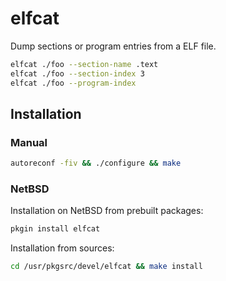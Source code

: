 # elfcat

Dump sections or program entries from a ELF file.

~~~sh
elfcat ./foo --section-name .text
elfcat ./foo --section-index 3
elfcat ./foo --program-index
~~~

## Installation

### Manual

~~~sh
autoreconf -fiv && ./configure && make
~~~

### NetBSD

Installation on NetBSD from prebuilt packages:

~~~sh
pkgin install elfcat
~~~

Installation from sources:

~~~sh
cd /usr/pkgsrc/devel/elfcat && make install
~~~
